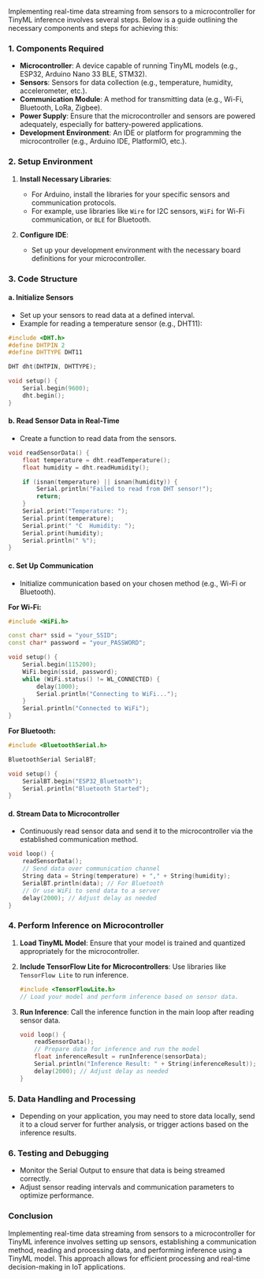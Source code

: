Implementing real-time data streaming from sensors to a microcontroller for TinyML inference involves several steps. Below is a guide outlining the necessary components and steps for achieving this:

### 1. **Components Required**

- **Microcontroller**: A device capable of running TinyML models (e.g., ESP32, Arduino Nano 33 BLE, STM32).
- **Sensors**: Sensors for data collection (e.g., temperature, humidity, accelerometer, etc.).
- **Communication Module**: A method for transmitting data (e.g., Wi-Fi, Bluetooth, LoRa, Zigbee).
- **Power Supply**: Ensure that the microcontroller and sensors are powered adequately, especially for battery-powered applications.
- **Development Environment**: An IDE or platform for programming the microcontroller (e.g., Arduino IDE, PlatformIO, etc.).

### 2. **Setup Environment**

1. **Install Necessary Libraries**:
   - For Arduino, install the libraries for your specific sensors and communication protocols.
   - For example, use libraries like `Wire` for I2C sensors, `WiFi` for Wi-Fi communication, or `BLE` for Bluetooth.

2. **Configure IDE**:
   - Set up your development environment with the necessary board definitions for your microcontroller.

### 3. **Code Structure**

#### a. **Initialize Sensors**
   - Set up your sensors to read data at a defined interval.
   - Example for reading a temperature sensor (e.g., DHT11):

   ```cpp
   #include <DHT.h>
   #define DHTPIN 2
   #define DHTTYPE DHT11

   DHT dht(DHTPIN, DHTTYPE);

   void setup() {
       Serial.begin(9600);
       dht.begin();
   }
   ```

#### b. **Read Sensor Data in Real-Time**
   - Create a function to read data from the sensors.

   ```cpp
   void readSensorData() {
       float temperature = dht.readTemperature();
       float humidity = dht.readHumidity();

       if (isnan(temperature) || isnan(humidity)) {
           Serial.println("Failed to read from DHT sensor!");
           return;
       }
       Serial.print("Temperature: ");
       Serial.print(temperature);
       Serial.print(" °C  Humidity: ");
       Serial.print(humidity);
       Serial.println(" %");
   }
   ```

#### c. **Set Up Communication**
   - Initialize communication based on your chosen method (e.g., Wi-Fi or Bluetooth).

   **For Wi-Fi:**

   ```cpp
   #include <WiFi.h>

   const char* ssid = "your_SSID";
   const char* password = "your_PASSWORD";

   void setup() {
       Serial.begin(115200);
       WiFi.begin(ssid, password);
       while (WiFi.status() != WL_CONNECTED) {
           delay(1000);
           Serial.println("Connecting to WiFi...");
       }
       Serial.println("Connected to WiFi");
   }
   ```

   **For Bluetooth:**

   ```cpp
   #include <BluetoothSerial.h>

   BluetoothSerial SerialBT;

   void setup() {
       SerialBT.begin("ESP32_Bluetooth");
       Serial.println("Bluetooth Started");
   }
   ```

#### d. **Stream Data to Microcontroller**
   - Continuously read sensor data and send it to the microcontroller via the established communication method.

   ```cpp
   void loop() {
       readSensorData();
       // Send data over communication channel
       String data = String(temperature) + "," + String(humidity);
       SerialBT.println(data); // For Bluetooth
       // Or use WiFi to send data to a server
       delay(2000); // Adjust delay as needed
   }
   ```

### 4. **Perform Inference on Microcontroller**
1. **Load TinyML Model**: Ensure that your model is trained and quantized appropriately for the microcontroller.
2. **Include TensorFlow Lite for Microcontrollers**: Use libraries like `TensorFlow Lite` to run inference.

   ```cpp
   #include <TensorFlowLite.h>
   // Load your model and perform inference based on sensor data.
   ```

3. **Run Inference**: Call the inference function in the main loop after reading sensor data.

   ```cpp
   void loop() {
       readSensorData();
       // Prepare data for inference and run the model
       float inferenceResult = runInference(sensorData);
       Serial.println("Inference Result: " + String(inferenceResult));
       delay(2000); // Adjust delay as needed
   }
   ```

### 5. **Data Handling and Processing**
- Depending on your application, you may need to store data locally, send it to a cloud server for further analysis, or trigger actions based on the inference results.

### 6. **Testing and Debugging**
- Monitor the Serial Output to ensure that data is being streamed correctly.
- Adjust sensor reading intervals and communication parameters to optimize performance.

### Conclusion
Implementing real-time data streaming from sensors to a microcontroller for TinyML inference involves setting up sensors, establishing a communication method, reading and processing data, and performing inference using a TinyML model. This approach allows for efficient processing and real-time decision-making in IoT applications.